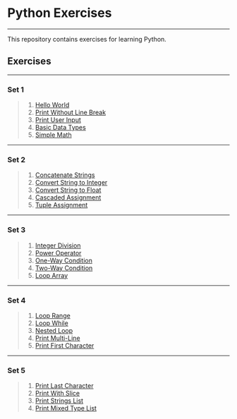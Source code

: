 # Python Exercises

---

This repository contains exercises for learning Python.

## Exercises

---
### Set 1
> 1. [Hello World](src/hello-world/challenge.md)
> 2. [Print Without Line Break](src/print-without-line-break/challenge.md)
> 3. [Print User Input](src/print-user-input/challenge.md)
> 4. [Basic Data Types](src/basic-data-types/challenge.md)
> 5. [Simple Math](src/simple-math/challenge.md)

---
### Set 2
> 1. [Concatenate Strings](src/concatenate-strings/challenge.md)
> 2. [Convert String to Integer](src/convert-str-to-int/challenge.md)
> 3. [Convert String to Float](src/convert-str-to-float/challenge.md)
> 4. [Cascaded Assignment](src/cascaded-assignment/challenge.md)
> 5. [Tuple Assignment](src/tuple-assignment/challenge.md)

---
### Set 3
> 1. [Integer Division](src/integer-division/challenge.md)
> 2. [Power Operator](src/power-operator/challenge.md)
> 3. [One-Way Condition](src/one-way-condition/challenge.md)
> 4. [Two-Way Condition](src/two-way-condition/challenge.md)
> 5. [Loop Array](src/loop-array/challenge.md)

---
### Set 4
> 1. [Loop Range](src/loop-range/challenge.md)
> 2. [Loop While](src/loop-while/challenge.md)
> 3. [Nested Loop](src/nested-loop/challenge.md)
> 4. [Print Multi-Line](src/print-multi-line/challenge.md)
> 5. [Print First Character](src/print-first-character/challenge.md)

---
### Set 5
> 1. [Print Last Character](src/print-last-character/challenge.md) 
> 2. [Print With Slice](src/print-with-slice/challenge.md) 
> 3. [Print Strings List](src/print-strings-list/challenge.md) 
> 4. [Print Mixed Type List](src/print-mixed-type-list/challenge.md) 